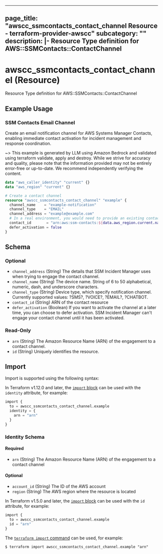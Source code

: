 
---
page_title: "awscc_ssmcontacts_contact_channel Resource - terraform-provider-awscc"
subcategory: ""
description: |-
  Resource Type definition for AWS::SSMContacts::ContactChannel
---

# awscc_ssmcontacts_contact_channel (Resource)

Resource Type definition for AWS::SSMContacts::ContactChannel

## Example Usage

### SSM Contacts Email Channel

Create an email notification channel for AWS Systems Manager Contacts, enabling immediate contact activation for incident management and response coordination.

~> This example is generated by LLM using Amazon Bedrock and validated using terraform validate, apply and destroy. While we strive for accuracy and quality, please note that the information provided may not be entirely error-free or up-to-date. We recommend independently verifying the content.

```terraform
data "aws_caller_identity" "current" {}
data "aws_region" "current" {}

# Create a contact channel
resource "awscc_ssmcontacts_contact_channel" "example" {
  channel_name    = "example-notification"
  channel_type    = "EMAIL"
  channel_address = "example@example.com"
  # In a real environment, you would need to provide an existing contact ARN
  contact_id       = "arn:aws:ssm-contacts:${data.aws_region.current.name}:${data.aws_caller_identity.current.account_id}:contact/example-contact"
  defer_activation = false
}
```

<!-- schema generated by tfplugindocs -->
## Schema

### Optional

- `channel_address` (String) The details that SSM Incident Manager uses when trying to engage the contact channel.
- `channel_name` (String) The device name. String of 6 to 50 alphabetical, numeric, dash, and underscore characters.
- `channel_type` (String) Device type, which specify notification channel. Currently supported values: ?SMS?, ?VOICE?, ?EMAIL?, ?CHATBOT.
- `contact_id` (String) ARN of the contact resource
- `defer_activation` (Boolean) If you want to activate the channel at a later time, you can choose to defer activation. SSM Incident Manager can't engage your contact channel until it has been activated.

### Read-Only

- `arn` (String) The Amazon Resource Name (ARN) of the engagement to a contact channel.
- `id` (String) Uniquely identifies the resource.

## Import

Import is supported using the following syntax:

In Terraform v1.12.0 and later, the [`import` block](https://developer.hashicorp.com/terraform/language/import) can be used with the `identity` attribute, for example:

```terraform
import {
  to = awscc_ssmcontacts_contact_channel.example
  identity = {
    arn = "arn"
  }
}
```

<!-- schema generated by tfplugindocs -->
### Identity Schema

#### Required

- `arn` (String) The Amazon Resource Name (ARN) of the engagement to a contact channel

#### Optional

- `account_id` (String) The ID of the AWS account
- `region` (String) The AWS region where the resource is located

In Terraform v1.5.0 and later, the [`import` block](https://developer.hashicorp.com/terraform/language/import) can be used with the `id` attribute, for example:

```terraform
import {
  to = awscc_ssmcontacts_contact_channel.example
  id = "arn"
}
```

The [`terraform import` command](https://developer.hashicorp.com/terraform/cli/commands/import) can be used, for example:

```shell
$ terraform import awscc_ssmcontacts_contact_channel.example "arn"
```
